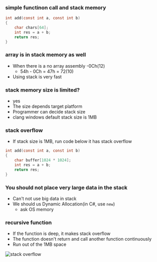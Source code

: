 ### simple functinon call and stack memory
```c
int add(const int a, const int b)
{
    char chars[64];
    int res = a + b;
    return res;
}
```



### array is in stack memory as well
- When there is a no array assembly -0Ch(12)
    - 54h - 0Ch = 47h = 72(10)
- Using stack is very fast



### stack memory size is limited?
- yes
- The size depends target platform
- Programmer can decide stack size
- clang windows default stack size is 1MB



### stack overflow
- If stack size is 1MB, run code below it has stack overflow
```c
int add(const int a, const int b)
{
    char buffer[1024 * 1024];
    int res = a + b;
    return res;
}
```


### You should not place very large data in the stack
- Can't not use big data in stack
- We should us Dynamic Allocation(in C#, use `new`)
    - ask OS memory



### recursive function
- If the function is deep, it makes stack overflow
- The function doesn't return and call another function continuously
- Run out of the 1MB space

![stack overflow](./stack%20overflow.png.png)